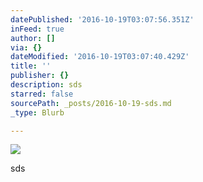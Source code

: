 ```yaml
---
datePublished: '2016-10-19T03:07:56.351Z'
inFeed: true
author: []
via: {}
dateModified: '2016-10-19T03:07:40.429Z'
title: ''
publisher: {}
description: sds
starred: false
sourcePath: _posts/2016-10-19-sds.md
_type: Blurb

---
```

![](https://the-grid-user-content.s3-us-west-2.amazonaws.com/6c92f634-400d-4569-b3fa-0d0c1d47bd9c.jpg)

sds